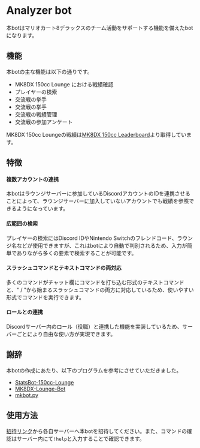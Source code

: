 # Analyzer bot

本botはマリオカート8デラックスのチーム活動をサポートする機能を備えたbotになります。

## 機能


本botの主な機能は以下の通りです。

- MK8DX 150cc Lounge における戦績確認
- プレイヤーの検索
- 交流戦の挙手
- 交流戦の挙手
- 交流戦の戦績管理
- 交流戦の参加アンケート

MK8DX 150cc Loungeの戦績は[MK8DX 150cc Leaderboard](https://www.mk8dx-lounge.com/Leaderboard)より取得しています。

## 特徴


#### **複数アカウントの連携**

本botはラウンジサーバーに参加しているDiscordアカウントのIDを連携させることによって、ラウンジサーバーに加入していないアカウントでも戦績を参照できるようになっています。

#### **広範囲の検索**

プレイヤーの検索にはDiscord IDやNintendo Switchのフレンドコード、ラウンジ名などが使用できますが、これはbotにより自動で判別されるため、入力が簡単でありながら多くの要素で検索することが可能です。


#### **スラッシュコマンドとテキストコマンドの両対応**

多くのコマンドがチャット欄にコマンドを打ち込む形式のテキストコマンドと、" / "から始まるスラッシュコマンドの両方に対応しているため、使いやすい形式でコマンドを実行できます。


#### **ロールとの連携**

Discordサーバー内のロール（役職）と連携した機能を実装しているため、サーバーごとにより自由な使い方が実現できます。



## 謝辞


本botの作成にあたり、以下のプログラムを参考にさせていただきました。

- [StatsBot-150cc-Lounge](https://github.com/fuyu-neko/StatsBot-150cc-Lounge)
- [MK8DX-Lounge-Bot](https://github.com/cyndaquilx/MK8DX-Lounge-Bot)
- [mkbot.py](https://github.com/sheat-git/mkbot.py)


## 使用方法

 [招待リンク](https://discord.com/api/oauth2/authorize?client_id=1038322985146273853&permissions=8&scope=bot)から各自サーバーへ本botを招待してください。また、コマンドの確認はサーバー内にて`!help`と入力することで確認できます。

